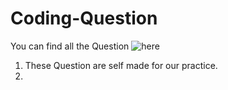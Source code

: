 # Coding-Question
You can find all the Question ![here](https://docs.google.com/document/d/1CDN2RRsn1jPoUnuUVSgJFEiwTYhzpAISBtkO7UpYAcs/edit?usp=sharing)
1. These Question are self made for our practice.
2. 
